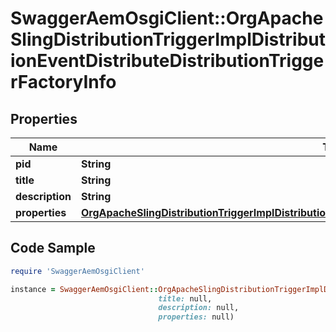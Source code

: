 # SwaggerAemOsgiClient::OrgApacheSlingDistributionTriggerImplDistributionEventDistributeDistributionTriggerFactoryInfo

## Properties

Name | Type | Description | Notes
------------ | ------------- | ------------- | -------------
**pid** | **String** |  | [optional] 
**title** | **String** |  | [optional] 
**description** | **String** |  | [optional] 
**properties** | [**OrgApacheSlingDistributionTriggerImplDistributionEventDistributeDistributionTriggerFactoryProperties**](OrgApacheSlingDistributionTriggerImplDistributionEventDistributeDistributionTriggerFactoryProperties.md) |  | [optional] 

## Code Sample

```ruby
require 'SwaggerAemOsgiClient'

instance = SwaggerAemOsgiClient::OrgApacheSlingDistributionTriggerImplDistributionEventDistributeDistributionTriggerFactoryInfo.new(pid: null,
                                 title: null,
                                 description: null,
                                 properties: null)
```


